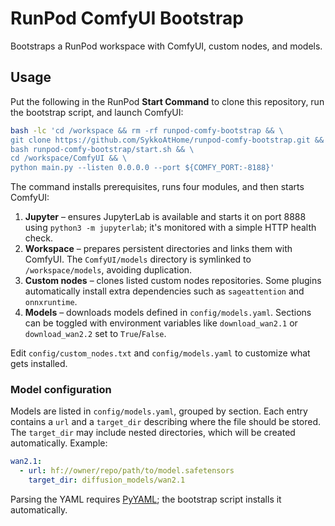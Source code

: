 # RunPod ComfyUI Bootstrap

Bootstraps a RunPod workspace with ComfyUI, custom nodes, and models.

## Usage

Put the following in the RunPod **Start Command** to clone this repository,
run the bootstrap script, and launch ComfyUI:

```bash
bash -lc 'cd /workspace && rm -rf runpod-comfy-bootstrap && \
git clone https://github.com/SykkoAtHome/runpod-comfy-bootstrap.git && \
bash runpod-comfy-bootstrap/start.sh && \
cd /workspace/ComfyUI && \
python main.py --listen 0.0.0.0 --port ${COMFY_PORT:-8188}'
```

The command installs prerequisites, runs four modules, and then starts ComfyUI:

1. **Jupyter** – ensures JupyterLab is available and starts it on port 8888 using `python3 -m jupyterlab`; it's monitored with a simple HTTP health check.
2. **Workspace** – prepares persistent directories and links them with ComfyUI. The `ComfyUI/models` directory is symlinked to `/workspace/models`, avoiding duplication.
3. **Custom nodes** – clones listed custom nodes repositories. Some plugins automatically install extra dependencies such as `sageattention` and `onnxruntime`.
4. **Models** – downloads models defined in `config/models.yaml`. Sections can be
   toggled with environment variables like `download_wan2.1` or
   `download_wan2.2` set to `True`/`False`.

Edit `config/custom_nodes.txt` and `config/models.yaml` to customize what gets installed.

### Model configuration

Models are listed in `config/models.yaml`, grouped by section. Each entry
contains a `url` and a `target_dir` describing where the file should be stored.
The `target_dir` may include nested directories, which will be created
automatically. Example:

```yaml
wan2.1:
  - url: hf://owner/repo/path/to/model.safetensors
    target_dir: diffusion_models/wan2.1
```

Parsing the YAML requires [PyYAML](https://pyyaml.org); the bootstrap script
installs it automatically.
